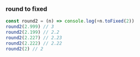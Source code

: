 ### round to fixed

```js
const round2 = (n) => console.log(+n.toFixed(2))
round2(2.999) // 3
round2(2.199) // 2.2
round2(2.227) // 2.23
round2(2.222) // 2.22
round2(2) // 2
```
